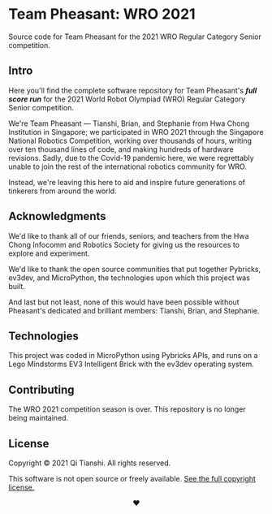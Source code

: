 # Team Pheasant: WRO 2021
Source code for Team Pheasant for the 2021 WRO Regular Category Senior competition.

## Intro
Here you'll find the complete software repository for Team Pheasant's **_full score run_** for the 2021 World Robot
Olympiad (WRO) Regular Category Senior competition.

We're Team Pheasant — Tianshi, Brian, and Stephanie from Hwa Chong Institution in Singapore; we participated in WRO 2021
through the Singapore National Robotics Competition, working over thousands of hours, writing over ten thousand lines of
code, and making hundreds of hardware revisions. Sadly, due to the Covid-19 pandemic here, we were regrettably unable to
join the rest of the international robotics community for WRO.

Instead, we're leaving this here to aid and inspire future generations of tinkerers from around the world.

## Acknowledgments
We'd like to thank all of our friends, seniors, and teachers from the Hwa Chong Infocomm and Robotics Society for giving
us the resources to explore and experiment.

We'd like to thank the open source communities that put together Pybricks, ev3dev, and MicroPython, the technologies
upon which this project was built.

And last but not least, none of this would have been possible without Pheasant's dedicated and brilliant members:
Tianshi, Brian, and Stephanie.

## Technologies
This project was coded in MicroPython using Pybricks APIs, and runs on a Lego Mindstorms EV3 Intelligent Brick with the
ev3dev operating system.

## Contributing
The WRO 2021 competition season is over. This repository is no longer being maintained.

## License
Copyright © 2021 Qi Tianshi. All rights reserved.

This software is not open source or freely available.
[See the full copyright license.](https://github.com/qitianshi/pheasant-wro2021/blob/main/LICENSE)

<p align="center">❤️</p>
